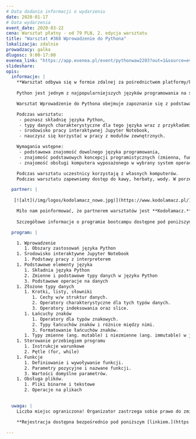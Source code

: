 ```yaml
---
# Data dodania informacji o wydarzeniu
date: 2020-01-17
# Data wydarzenia
event_date: 2020-03-22
cena: Warsztat płatny - od 79 PLN, 2. edycja warsztatu
title: "Warsztat #368 Wprowadzenie do Pythona"
lokalizacja: zdalnie
prowadzacy: galka
dlugosc: 9:00-17:00
evenea_link: "https://app.evenea.pl/event/pythonwaw2203?out=1&source=event_iframe"
slideshare:
opis:
  informacje: |
    **Warsztat odbywa się w formie zdalnej za pośrednictwem platformy/komunikatora online, z wykorzystaniem dźwięku, obrazu z kamery, udostępniania ekranu komputera prowadzącego i uczestników.** 
    
    Python jest jednym z najpopularniejszych języków programowania na świecie. Dzięki swojej prostej składni oraz bogatym zestawie bibliotek znalazł miejsce w takich dziedzinach jak analiza danych, uczenie maszynowe, aplikacje internetowe oraz wielu innych.

    Warsztat Wprowadzenie do Pythona obejmuje zapoznanie się z podstawami tego języka programowania. Program szkolenia obejmuje niezbędną teorię oraz zestawy ćwiczeń pozwalające na wypróbowanie poznanych zagadnień w praktyce. Warsztat powstał jako aktualizacja i dopasowanie do bieżących potrzeb wielokrotnie realizowanego w ramach Stacji IT warsztatu Python - szybki start.

    Podczas warsztatu:
     - poznasz składnię języka Python,
     - typy danych charakterystyczne dla tego języka wraz z przykładami ich zastosowania,
     - środowisko pracy interaktywnej Jupyter Notebook,
     - nauczysz się korzystać w pracy z modułów zewnętrznych.

    Wymagania wstępne:
     - podstawowa znajomość dowolnego języka programowania,
     - znajomość podstawowych koncepcji programistycznych (zmienna, funkcja, pętla itp.)a,
     - znajomość obsługi komputera wyposażonego w wybrany system operacyjny wraz z podstawową obsługą linii poleceń Windows, macOS, Linux.

    Podczas warsztatu uczestnicy korzystają z własnych komputerów.
    Podczas warsztatu zapewniemy dostęp do kawy, herbaty, wody. W porze obiadowej zapewniamy pizzę w wersji mięsnej lub wegatariańskiej.

  partner: |
  
   [![alt](/img/logos/kodolamacz_nowe.jpg)](https://www.kodolamacz.pl/)

    Miło nam poinformować, że partnerem warsztatów jest **Kodołamacz.** "Wprowadzenie do Pythona" jest idealnym wstępem do rozpoczęcia bootcapmu Data Science, dlatego dla każdej osoby biorącej udział w powyższym warsztacie Stacji IT, nasz partner oferuję **zniżkę** - przy zapisie i udziale w kursie prowadzonym przez **Kodołamacza** od ceny zostanie odjęta równowartość zakupionego biletu.
    
    Szczegółowe informacje o programie bootcampu dostępne pod poniższym [linkiem](https://www.kodolamacz.pl/bootcamp-datascience/   ).

  program: |

    1. Wprowadzenie
       1. Obszary zastosowań języka Python
    1. Środowisko interaktywne Jupyter Notebook
       1. Podstawy pracy z interpreterem
    1. Podstawowe elementy języka
       1. Składnia języka Python
       2. Zmienne i podstawowe typy danych w języku Python
       3. Podstawowe operacje na danych
    1. Złożone typy danych
       1. Krotki, listy, słowniki
          1. Cechy w/w struktur danych.
          2. Operatory charakterystyczne dla tych typów danych.
          3. Operatory indeksowania oraz slice.
       1. Łańcuchy znaków
          1. Operatory dla typów znakowych.
          2. Typy łańcuchów znaków i różnice między nimi.
          3. Formatowanie łańcuchów znaków.
       1. Typy zmienne (ang. mutable) i niezmienne (ang. immutable) w języku Python
    1. Sterowanie przebiegiem programu
       1. Instrukcje warunkowe
       2. Pętle (for, while)
    1. Funkcje
       1. Definiowanie i wywoływanie funkcji.
       2. Parametry pozycyjne i nazwane funkcji.
       3. Wartości domyślne parametrów.
    1. Obsługa plików.
       1. Pliki binarne i tekstowe
       2. Operacje na plikach

    
  uwaga: |
    Liczba miejsc ograniczona! Organizator zastrzega sobie prawo do zmiany lokalizacji wydarzenia oraz jego odwołania w przypadku niezgłoszenia się minimalnej liczby uczestników.

    **Rejestracja dostępna bezpośrednio pod poniższym [linkiem.](https://app.evenea.pl/event/pythonwaw2203/)**
    
---
```

